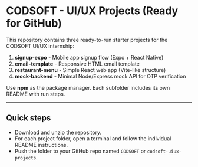 # CODSOFT - UI/UX Projects (Ready for GitHub)

This repository contains three ready-to-run starter projects for the CODSOFT UI/UX internship:
1. **signup-expo** - Mobile app signup flow (Expo + React Native)
2. **email-template** - Responsive HTML email template
3. **restaurant-menu** - Simple React web app (Vite-like structure)
4. **mock-backend** - Minimal Node/Express mock API for OTP verification

Use **npm** as the package manager. Each subfolder includes its own README with run steps.

---

## Quick steps

- Download and unzip the repository.
- For each project folder, open a terminal and follow the individual README instructions.
- Push the folder to your GitHub repo named `CODSOFT` or `codsoft-uiux-projects`.

